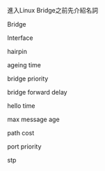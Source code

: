 進入Linux Bridge之前先介紹名詞

Bridge

Interface

hairpin

ageing time

bridge priority

bridge forward delay

hello time

max message age

path cost

port priority

stp

